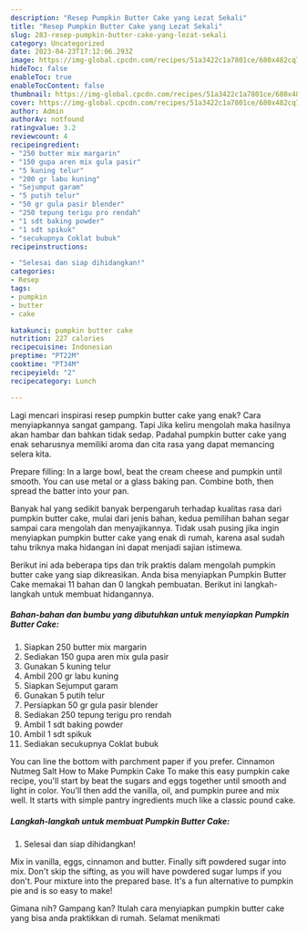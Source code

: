 ```yaml
---
description: "Resep Pumpkin Butter Cake yang Lezat Sekali"
title: "Resep Pumpkin Butter Cake yang Lezat Sekali"
slug: 283-resep-pumpkin-butter-cake-yang-lezat-sekali
category: Uncategorized
date: 2023-04-23T17:12:06.293Z
image: https://img-global.cpcdn.com/recipes/51a3422c1a7801ce/680x482cq70/pumpkin-butter-cake-foto-resep-utama.jpg
hideToc: false
enableToc: true
enableTocContent: false
thumbnail: https://img-global.cpcdn.com/recipes/51a3422c1a7801ce/680x482cq70/pumpkin-butter-cake-foto-resep-utama.jpg
cover: https://img-global.cpcdn.com/recipes/51a3422c1a7801ce/680x482cq70/pumpkin-butter-cake-foto-resep-utama.jpg
author: Admin
authorAv: notfound
ratingvalue: 3.2
reviewcount: 4
recipeingredient:
- "250 butter mix margarin"
- "150 gupa aren mix gula pasir"
- "5 kuning telur"
- "200 gr labu kuning"
- "Sejumput garam"
- "5 putih telur"
- "50 gr gula pasir blender"
- "250 tepung terigu pro rendah"
- "1 sdt baking powder"
- "1 sdt spikuk"
- "secukupnya Coklat bubuk"
recipeinstructions:

- "Selesai dan siap dihidangkan!"
categories:
- Resep
tags:
- pumpkin
- butter
- cake

katakunci: pumpkin butter cake 
nutrition: 227 calories
recipecuisine: Indonesian
preptime: "PT22M"
cooktime: "PT34M"
recipeyield: "2"
recipecategory: Lunch

---
```



Lagi mencari inspirasi resep pumpkin butter cake yang enak? Cara menyiapkannya sangat gampang. Tapi Jika keliru mengolah maka hasilnya akan hambar dan bahkan tidak sedap. Padahal pumpkin butter cake yang enak seharusnya memiliki aroma dan cita rasa yang dapat memancing selera kita.


Prepare filling: In a large bowl, beat the cream cheese and pumpkin until smooth. You can use metal or a glass baking pan. Combine both, then spread the batter into your pan.

Banyak hal yang sedikit banyak berpengaruh terhadap kualitas rasa dari pumpkin butter cake, mulai dari jenis bahan, kedua pemilihan bahan segar sampai cara mengolah dan menyajikannya. Tidak usah pusing jika ingin menyiapkan pumpkin butter cake yang enak di rumah, karena asal sudah tahu triknya maka hidangan ini dapat menjadi sajian istimewa.


Berikut ini ada beberapa tips dan trik praktis dalam mengolah pumpkin butter cake yang siap dikreasikan. Anda bisa menyiapkan Pumpkin Butter Cake memakai 11 bahan dan 0 langkah pembuatan. Berikut ini langkah-langkah untuk membuat hidangannya.

<!--inarticleads1-->

##### Bahan-bahan dan bumbu yang dibutuhkan untuk menyiapkan Pumpkin Butter Cake:

1. Siapkan 250 butter mix margarin
1. Sediakan 150 gupa aren mix gula pasir
1. Gunakan 5 kuning telur
1. Ambil 200 gr labu kuning
1. Siapkan Sejumput garam
1. Gunakan 5 putih telur
1. Persiapkan 50 gr gula pasir blender
1. Sediakan 250 tepung terigu pro rendah
1. Ambil 1 sdt baking powder
1. Ambil 1 sdt spikuk
1. Sediakan secukupnya Coklat bubuk


You can line the bottom with parchment paper if you prefer. Cinnamon Nutmeg Salt How to Make Pumpkin Cake To make this easy pumpkin cake recipe, you&#39;ll start by beat the sugars and eggs together until smooth and light in color. You&#39;ll then add the vanilla, oil, and pumpkin puree and mix well. It starts with simple pantry ingredients much like a classic pound cake. 

<!--inarticleads2-->

##### Langkah-langkah untuk membuat Pumpkin Butter Cake:


1. Selesai dan siap dihidangkan!

Mix in vanilla, eggs, cinnamon and butter. Finally sift powdered sugar into mix. Don&#39;t skip the sifting, as you will have powdered sugar lumps if you don&#39;t. Pour mixture into the prepared base. It&#39;s a fun alternative to pumpkin pie and is so easy to make! 

Gimana nih? Gampang kan? Itulah cara menyiapkan pumpkin butter cake yang bisa anda praktikkan di rumah. Selamat menikmati
